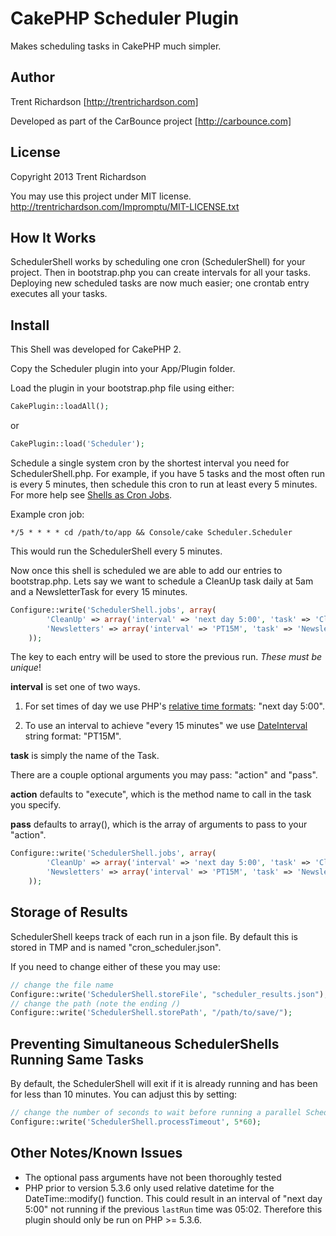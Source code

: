 CakePHP Scheduler Plugin
========================

Makes scheduling tasks in CakePHP much simpler.

Author
------
Trent Richardson [http://trentrichardson.com]

Developed as part of the CarBounce project [http://carbounce.com]

License
-------
Copyright 2013 Trent Richardson

You may use this project under MIT license.
http://trentrichardson.com/Impromptu/MIT-LICENSE.txt

How It Works
------------
SchedulerShell works by scheduling one cron (SchedulerShell) for your project. Then in bootstrap.php you can create intervals for all your tasks.  Deploying new scheduled tasks are now much easier; one crontab entry executes all your tasks.

Install
-------

This Shell was developed for CakePHP 2.

Copy the Scheduler plugin into your App/Plugin folder.

Load the plugin in your bootstrap.php file using either:

```php
CakePlugin::loadAll();
```

or

```php
CakePlugin::load('Scheduler');
```

Schedule a single system cron by the shortest interval you need for SchedulerShell.php.  For example, if you have 5 tasks and the most often run is every 5 minutes, then schedule this cron to run at least every 5 minutes. For more help see [Shells as Cron Jobs](http://book.cakephp.org/2.0/en/console-and-shells/cron-jobs.html).

Example cron job:

````
*/5 * * * * cd /path/to/app && Console/cake Scheduler.Scheduler
````

This would run the SchedulerShell every 5 minutes.

Now once this shell is scheduled we are able to add our entries to bootstrap.php.  Lets say we want to schedule a CleanUp task daily at 5am and a NewsletterTask for every 15 minutes.

```php
Configure::write('SchedulerShell.jobs', array(
		'CleanUp' => array('interval' => 'next day 5:00', 'task' => 'CleanUp'),// tomorrow at 5am
		'Newsletters' => array('interval' => 'PT15M', 'task' => 'Newsletter') //every 15 minutes
	));
```

The key to each entry will be used to store the previous run.  *These must be unique*!

**interval** is set one of two ways.  
1) For set times of day we use PHP's [relative time formats](http://www.php.net/manual/en/datetime.formats.relative.php): "next day 5:00". 

2) To use an interval to achieve "every 15 minutes" we use [DateInterval](http://www.php.net/manual/en/class.dateinterval.php) string format: "PT15M".

**task** is simply the name of the Task.

There are a couple optional arguments you may pass: "action" and "pass".

**action** defaults to "execute", which is the method name to call in the task you specify.

**pass** defaults to array(), which is the array of arguments to pass to your "action".

```php
Configure::write('SchedulerShell.jobs', array(
		'CleanUp' => array('interval' => 'next day 5:00', 'task' => 'CleanUp', 'action' => 'execute', 'pass' => array()),
		'Newsletters' => array('interval' => 'PT15M', 'task' => 'Newsletter', 'action' => 'execute', 'pass' => array())
	));
```

Storage of Results
------------------
SchedulerShell keeps track of each run in a json file.  By default this is stored in TMP and is named "cron_scheduler.json".

If you need to change either of these you may use:

```php
// change the file name
Configure::write('SchedulerShell.storeFile', "scheduler_results.json");
// change the path (note the ending /)
Configure::write('SchedulerShell.storePath', "/path/to/save/");
```

Preventing Simultaneous SchedulerShells Running Same Tasks
----------------------------------------------------------
By default, the SchedulerShell will exit if it is already running and has been for less than 10 minutes. You can adjust this by setting:

```php
// change the number of seconds to wait before running a parallel SchedulerShell; 0 = do not exit
Configure::write('SchedulerShell.processTimeout', 5*60);
```

Other Notes/Known Issues
------------------------
- The optional pass arguments have not been thoroughly tested
- PHP prior to version 5.3.6 only used relative datetime for the DateTime::modify() function. This could result in an interval of "next day 5:00" not running if the previous `lastRun` time was 05:02. Therefore this plugin should only be run on PHP >= 5.3.6.